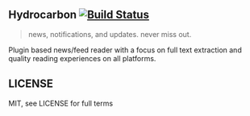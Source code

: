 Hydrocarbon [![Build Status](https://travis-ci.org/fortytw2/hydrocarbon.svg?branch=master)](https://travis-ci.org/fortytw2/hydrocarbon)
---------------------------------------------------------------------------------------------------------------------

> news, notifications, and updates. never miss out.

Plugin based news/feed reader with a focus on full text extraction and quality reading experiences on all platforms.

LICENSE
-------

MIT, see LICENSE for full terms
